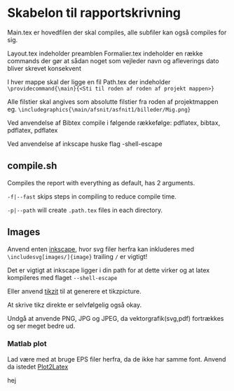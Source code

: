 # Skabelon til rapportskrivning

Main.tex er hovedfilen der skal compiles, alle subfiler kan også compiles for sig.

Layout.tex indeholder preamblen
Formalier.tex indeholder en række commands der gør at sådan noget som vejleder navn og afleverings dato bliver skrevet konsekvent

I hver mappe skal der ligge en fil Path.tex der indeholder 
`\providecommand{\main}{<Sti til roden af roden af projekt mappen>}`

Alle filstier skal angives som absolutte filstier fra roden af projektmappen eg. `\includegraphics{\main/afsnit/asfnit1/billeder/Mig.png}`

Ved anvendelse af Bibtex compile i følgende rækkefølge: pdflatex, bibtax, pdflatex, pdflatex



Ved anvendelse af inkscape huske flag -shell-escape

## compile.sh
Compiles the report with everything as default, has 2 arguments.

`-f|--fast` skips steps in compiling to reduce compile time.

`-p|--path` will create `.path.tex` files in each directory.

## Images

Anvend enten [inkscape](https://inkscape.org/), hvor svg filer herfra kan inkluderes med
 `\includesvg[images/]{image}` trailing `/` er vigtigt!

Det er vigtigt at inkscape ligger i din path for at dette virker og at latex kompileres med 
flaget `--shell-escape`


Eller anvend [tikzit](https://tikzit.github.io/) til at generere et tikzpicture.

At skrive tikz direkte er selvfølgelig også okay.

Undgå at anvende PNG, JPG og JPEG, da vektorgrafik(svg,pdf) fortrækkes og ser meget bedre ud.

### Matlab plot

Lad være med at bruge EPS filer herfra, da de ikke har samme font. Anvend da istedet 
[Plot2Latex](https://se.mathworks.com/matlabcentral/fileexchange/52700-plot2latex)

hej
